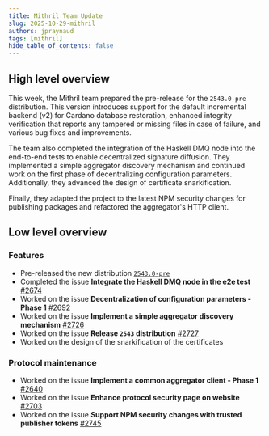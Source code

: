 ```yaml
---
title: Mithril Team Update
slug: 2025-10-29-mithril
authors: jpraynaud
tags: [mithril]
hide_table_of_contents: false
---
```


## High level overview

This week, the Mithril team prepared the pre-release for the `2543.0-pre` distribution. This version introduces support for the default incremental backend (v2) for Cardano database restoration, enhanced integrity verification that reports any tampered or missing files in case of failure, and various bug fixes and improvements.

The team also completed the integration of the Haskell DMQ node into the end-to-end tests to enable decentralized signature diffusion. They implemented a simple aggregator discovery mechanism and continued work on the first phase of decentralizing configuration parameters. Additionally, they advanced the design of certificate snarkification.

Finally, they adapted the project to the latest NPM security changes for publishing packages and refactored the aggregator's HTTP client.

## Low level overview

### Features

- Pre-released the new distribution [`2543.0-pre`](https://github.com/input-output-hk/mithril/releases/tag/2543.0-pre)
- Completed the issue **Integrate the Haskell DMQ node in the e2e test** [#2674](https://github.com/input-output-hk/mithril/issues/2674)
- Worked on the issue **Decentralization of configuration parameters - Phase 1** [#2692](https://github.com/input-output-hk/mithril/issues/2692)
- Worked on the issue **Implement a simple aggregator discovery mechanism** [#2726](https://github.com/input-output-hk/mithril/issues/2726)
- Worked on the issue **Release `2543` distribution** [#2727](https://github.com/input-output-hk/mithril/issues/2727)
- Worked on the design of the snarkification of the certificates

### Protocol maintenance

- Worked on the issue **Implement a common aggregator client - Phase 1** [#2640](https://github.com/input-output-hk/mithril/issues/2640)
- Worked on the issue **Enhance protocol security page on website** [#2703](https://github.com/input-output-hk/mithril/issues/2703)
- Worked on the issue **Support NPM security changes with trusted publisher tokens** [#2745](https://github.com/input-output-hk/mithril/issues/2745)
